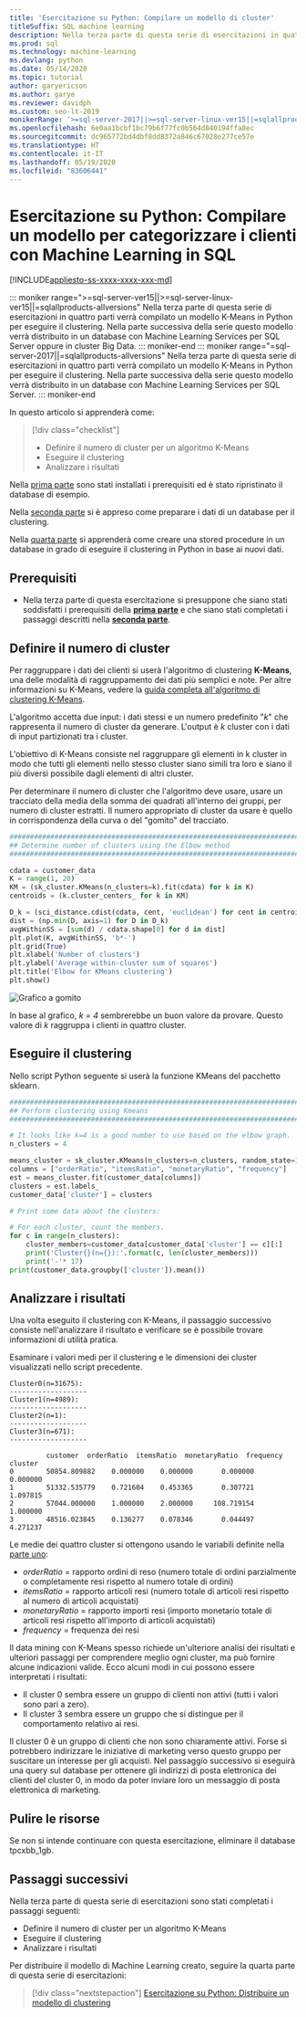 ```yaml
---
title: 'Esercitazione su Python: Compilare un modello di cluster'
titleSuffix: SQL machine learning
description: Nella terza parte di questa serie di esercitazioni in quattro parti si creerà un modello K-Means per eseguire il clustering in Python con Machine Learning in SQL.
ms.prod: sql
ms.technology: machine-learning
ms.devlang: python
ms.date: 05/14/2020
ms.topic: tutorial
author: garyericson
ms.author: garye
ms.reviewer: davidph
ms.custom: seo-lt-2019
monikerRange: '>=sql-server-2017||>=sql-server-linux-ver15||=sqlallproducts-allversions'
ms.openlocfilehash: 6e0aa1bcbf1bc79b6f77fc0b564d840194ffa8ec
ms.sourcegitcommit: dc965772bd4dbf8dd8372a846c67028e277ce57e
ms.translationtype: HT
ms.contentlocale: it-IT
ms.lasthandoff: 05/19/2020
ms.locfileid: "83606441"
---
```

# <a name="python-tutorial-build-a-model-to-categorize-customers-with-sql-machine-learning"></a>Esercitazione su Python: Compilare un modello per categorizzare i clienti con Machine Learning in SQL

[!INCLUDE[appliesto-ss-xxxx-xxxx-xxx-md](../../includes/appliesto-ss-xxxx-xxxx-xxx-md.md)]

::: moniker range=">=sql-server-ver15||>=sql-server-linux-ver15||=sqlallproducts-allversions"
Nella terza parte di questa serie di esercitazioni in quattro parti verrà compilato un modello K-Means in Python per eseguire il clustering. Nella parte successiva della serie questo modello verrà distribuito in un database con Machine Learning Services per SQL Server oppure in cluster Big Data.
::: moniker-end
::: moniker range="=sql-server-2017||=sqlallproducts-allversions"
Nella terza parte di questa serie di esercitazioni in quattro parti verrà compilato un modello K-Means in Python per eseguire il clustering. Nella parte successiva della serie questo modello verrà distribuito in un database con Machine Learning Services per SQL Server.
::: moniker-end

In questo articolo si apprenderà come:

> [!div class="checklist"]
> * Definire il numero di cluster per un algoritmo K-Means
> * Eseguire il clustering
> * Analizzare i risultati

Nella [prima parte](python-clustering-model.md) sono stati installati i prerequisiti ed è stato ripristinato il database di esempio.

Nella [seconda parte](python-clustering-model-prepare-data.md) si è appreso come preparare i dati di un database per il clustering.

Nella [quarta parte](python-clustering-model-deploy.md) si apprenderà come creare una stored procedure in un database in grado di eseguire il clustering in Python in base ai nuovi dati.

## <a name="prerequisites"></a>Prerequisiti

* Nella terza parte di questa esercitazione si presuppone che siano stati soddisfatti i prerequisiti della [**prima parte**](python-clustering-model.md) e che siano stati completati i passaggi descritti nella [**seconda parte**](python-clustering-model-prepare-data.md).

## <a name="define-the-number-of-clusters"></a>Definire il numero di cluster

Per raggruppare i dati dei clienti si userà l'algoritmo di clustering **K-Means**, una delle modalità di raggruppamento dei dati più semplici e note.
Per altre informazioni su K-Means, vedere la [guida completa all'algoritmo di clustering K-Means](https://www.kdnuggets.com/2019/05/guide-k-means-clustering-algorithm.html).

L'algoritmo accetta due input: i dati stessi e un numero predefinito "*k*" che rappresenta il numero di cluster da generare.
L'output è *k* cluster con i dati di input partizionati tra i cluster.

L'obiettivo di K-Means consiste nel raggruppare gli elementi in k cluster in modo che tutti gli elementi nello stesso cluster siano simili tra loro e siano il più diversi possibile dagli elementi di altri cluster.

Per determinare il numero di cluster che l'algoritmo deve usare, usare un tracciato della media della somma dei quadrati all'interno dei gruppi, per numero di cluster estratti. Il numero appropriato di cluster da usare è quello in corrispondenza della curva o del "gomito" del tracciato.

```python
################################################################################################
## Determine number of clusters using the Elbow method
################################################################################################

cdata = customer_data
K = range(1, 20)
KM = (sk_cluster.KMeans(n_clusters=k).fit(cdata) for k in K)
centroids = (k.cluster_centers_ for k in KM)

D_k = (sci_distance.cdist(cdata, cent, 'euclidean') for cent in centroids)
dist = (np.min(D, axis=1) for D in D_k)
avgWithinSS = [sum(d) / cdata.shape[0] for d in dist]
plt.plot(K, avgWithinSS, 'b*-')
plt.grid(True)
plt.xlabel('Number of clusters')
plt.ylabel('Average within-cluster sum of squares')
plt.title('Elbow for KMeans clustering')
plt.show()
```

![Grafico a gomito](./media/python-tutorial-elbow-graph.png)

In base al grafico, *k = 4* sembrerebbe un buon valore da provare. Questo valore di *k* raggruppa i clienti in quattro cluster.

## <a name="perform-clustering"></a>Eseguire il clustering

Nello script Python seguente si userà la funzione KMeans del pacchetto sklearn.

```python
################################################################################################
## Perform clustering using Kmeans
################################################################################################

# It looks like k=4 is a good number to use based on the elbow graph.
n_clusters = 4

means_cluster = sk_cluster.KMeans(n_clusters=n_clusters, random_state=111)
columns = ["orderRatio", "itemsRatio", "monetaryRatio", "frequency"]
est = means_cluster.fit(customer_data[columns])
clusters = est.labels_
customer_data['cluster'] = clusters

# Print some data about the clusters:

# For each cluster, count the members.
for c in range(n_clusters):
    cluster_members=customer_data[customer_data['cluster'] == c][:]
    print('Cluster{}(n={}):'.format(c, len(cluster_members)))
    print('-'* 17)
print(customer_data.groupby(['cluster']).mean())
```

## <a name="analyze-the-results"></a>Analizzare i risultati

Una volta eseguito il clustering con K-Means, il passaggio successivo consiste nell'analizzare il risultato e verificare se è possibile trovare informazioni di utilità pratica.

Esaminare i valori medi per il clustering e le dimensioni dei cluster visualizzati nello script precedente.

```results
Cluster0(n=31675):
-------------------
Cluster1(n=4989):
-------------------
Cluster2(n=1):
-------------------
Cluster3(n=671):
-------------------

         customer  orderRatio  itemsRatio  monetaryRatio  frequency
cluster
0        50854.809882    0.000000    0.000000       0.000000   0.000000
1        51332.535779    0.721604    0.453365       0.307721   1.097815
2        57044.000000    1.000000    2.000000     108.719154   1.000000
3        48516.023845    0.136277    0.078346       0.044497   4.271237
```

Le medie dei quattro cluster si ottengono usando le variabili definite nella [parte uno](python-clustering-model-prepare-data.md#separate-customers):

* *orderRatio* = rapporto ordini di reso (numero totale di ordini parzialmente o completamente resi rispetto al numero totale di ordini)
* *itemsRatio* = rapporto articoli resi (numero totale di articoli resi rispetto al numero di articoli acquistati)
* *monetaryRatio* = rapporto importi resi (importo monetario totale di articoli resi rispetto all'importo di articoli acquistati)
* *frequency* = frequenza dei resi

Il data mining con K-Means spesso richiede un'ulteriore analisi dei risultati e ulteriori passaggi per comprendere meglio ogni cluster, ma può fornire alcune indicazioni valide.
Ecco alcuni modi in cui possono essere interpretati i risultati:

* Il cluster 0 sembra essere un gruppo di clienti non attivi (tutti i valori sono pari a zero).
* Il cluster 3 sembra essere un gruppo che si distingue per il comportamento relativo ai resi.

Il cluster 0 è un gruppo di clienti che non sono chiaramente attivi. Forse si potrebbero indirizzare le iniziative di marketing verso questo gruppo per suscitare un interesse per gli acquisti. Nel passaggio successivo si eseguirà una query sul database per ottenere gli indirizzi di posta elettronica dei clienti del cluster 0, in modo da poter inviare loro un messaggio di posta elettronica di marketing.

## <a name="clean-up-resources"></a>Pulire le risorse

Se non si intende continuare con questa esercitazione, eliminare il database tpcxbb_1gb.

## <a name="next-steps"></a>Passaggi successivi

Nella terza parte di questa serie di esercitazioni sono stati completati i passaggi seguenti:

* Definire il numero di cluster per un algoritmo K-Means
* Eseguire il clustering
* Analizzare i risultati

Per distribuire il modello di Machine Learning creato, seguire la quarta parte di questa serie di esercitazioni:

> [!div class="nextstepaction"]
> [Esercitazione su Python: Distribuire un modello di clustering](python-clustering-model-deploy.md)